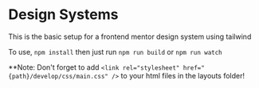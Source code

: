 # Design Systems

This is the basic setup for a frontend mentor design system using tailwind

To use, `npm install` then just run `npm run build` or `npm run watch`

\*\*Note: Don't forget to add `<link rel="stylesheet" href="{path}/develop/css/main.css" />` to your html files in the layouts folder!
